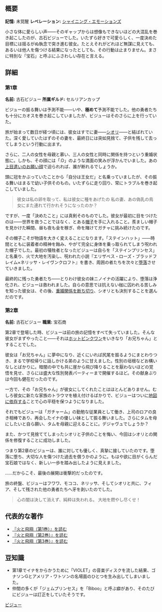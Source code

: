 <!-- title: 古石ビジュー -->
<!-- quote: ウッデンショベル。 -->
<!-- chapters: -1 -->
<!-- images: (ビジュー 第1章プロフィール), (レベレーションを掲げるビジュー), (岩の仲間を失って嘆くビジュー), (ビジュー 第2章プロフィール), (フィアに牙を剥くビジュー) -->
<!-- model: false -->

## 概要

**記憶:** 未覚醒
**レベレーション:** [シャイニング・エモーションズ](#entry:shining-emotions-entry)

小さな体に愛らしい声――そのギャップからは想像もできないほどの大混乱を巻き起こしたのが、古石ビジューでした。いたずら好きで可愛らしく、一度決めた目標には揺るがぬ執念で突き進む彼女。たとえそれがどれほど無謀に見えても、あるいは他人を傷つける結果になったとしても、その行動は止まりません。まさに特別な「宝石」と呼ぶにふさわしい存在と言える。

## 詳細

### 第1章

**名前:** 古石ビジュー
**所属ギルド:** セルリアンカップ

ビジューの振る舞いは予測不能――いや、**極めて**予測不能でした。他の勇者たちも十分にカオスを巻き起こしていましたが、ビジューはそのさらに上を行っていた。

旅が始まって数日が経つ頃には、彼女はすでに妻――[シオリ](#entry:shiori-entry)――と結ばれていた。深く愛していたはずのその妻を、最終日には突如見捨て、子供を残して去ってしまうという行動に出ます。

さらに、二人の女性を母親と慕い、三人の女性と同時に関係を持つという重婚状態に。しかも、その顔には「:D」のような満面の笑みが浮かんでいました。あの[上目遣いのお願い顔](https://www.youtube.com/live/oVguNTPnDww?feature=shared&t=1902)で迫られれば、誰が断れるでしょうか。

頭に冠をかぶっていたことから「自分は王女だ」と名乗っていましたが、その振る舞いはまるで幼い子供そのもの。いたずらに走り回り、常にトラブルを巻き起こしていました。

> 彼女は私の卵を取って、私は彼女に種をあげたの
> 私の妻、あの偽乳の鳥女にまた連れて行かれそうになったのか？

ですが、一度「決めたこと」には真剣そのものでした。彼女が最初に目をつけたのは――世界を救うことではなく、とある[帽子](https://www.youtube.com/live/Tl6rUzJyc_0?t=22515)を手に入れること。羨ましい帽子を見かけた瞬間、昼も夜も金を稼ぎ、命を賭けてガチャに挑み続けたのです。

その帽子こそが物語を大きく変えることになります。「ステインハット」――時間とともに装着者の精神を蝕み、やがて完全に身体を乗っ取られてしまう呪われた帽子でした。最初の犠牲者となったビジューは自らを「ステインプリンセス」と名乗り、火で大地を汚染し、呪われた小説『エリザベス・ローズ・ブラッドフレイム×ネリッサ・レイヴンクロフト』を書き、周囲の者たちを次々と[堕落](#entry:the-corruption-entry)させていきました。

最終的に残った勇者たち――とりわけ彼女の妹ニノイナの活躍により、堕落は浄化され、ビジューは救われました。自らの意思では抗えない枷に囚われる苦しみを知った彼女は、その後、[重婚関係を断ち切り](https://www.youtube.com/live/u3MQlnSHfhA?feature=shared&t=13345)、シオリとも決別することを選んだのです。

### 第2章

**名前:** 古石ビジュー
**職業:** 宝石商

第2章で登場した時、ビジューは前の旅の記憶をすべて失っていました。そんな彼女がまずやったこと――それは[ホットピンクワン](#entry:irys-entry)をいきなり「お兄ちゃん」とすることでした。

彼女は「お兄ちゃん」に夢中になり、近くにいれば尻尾を振るようにまとわりつき、まるで学校帰りに話しかける弟のように甘えました。性別の垣根などお構いなしとばかりに。暗闇の中でも共に崖から飛び降りることを厭わないほどの覚悟を見せ、さらには盛大な性別発表パーティーまで開催するほど。その献身ぶりは今回も健在だったのです。

一方で、その「お兄ちゃん」が彼女にしてくれたことはほとんどありません。むしろ彼女に新たな家族のトラウマを植え付けるばかりで、ビジューはついに[地図に依存する](https://www.youtube.com/live/4_zJe0t0558?si=fuv5o4ggw4tby11g&t=13403)ことで心の平穏を保つようになりました。

それでもビジューは「ガチャーム」の勤勉な従業員として働き、上司のロアの良き相棒であり、再会したイナの優しい妹として振る舞いました。さらにタムを母にしたいと自ら願い、タムを母親に迎えることに。デジャヴュでしょうか？

また、かつて見捨ててしまったシオリと子供のことを悔い、今回はシオリとの関係を修復することに成功しました。

つまり第2章のビジューは、誰に対しても優しく、真摯に接していたのです。堕落に堕ち、大切な人を傷つけた過去を償うかのように。もはや欲に目がくらんだ宝石娘ではなく、新しい一歩を踏み出したように見えました。

……だからこそ、最後の展開は衝撃的だったのです。

旅の終盤、ビジューはフワワ、モココ、ネリッサ、そしてシオリと共に、フィア、そして残された他の勇者たちへ牙を剥いたのでした。

> 心の闇は決して消えず、純粋は失われる。
> 大地を燃やし尽くせ！

## 代表的な著作

- [『火と飛翔（第1巻）』を読む](#text:fire-and-flight-1)
- [『火と飛翔（第2巻）』を読む](#text:fire-and-flight-2)
- [『火と飛翔（第3巻）』を読む](#text:fire-and-flight-3)

## 豆知識

- 第1章でイナをからかうために「VIOLET」の音楽ディスクを流した結果、ゴナソンGとアメリア・ワトソンの名場面のひとつを生み出してしまいました。
- 仲間の多くが「ジェムプリンセス」を「Biboo」と呼ぶ癖があり、そのたびにビジューは訂正をしていたそうです。

[ビジュー](#easter:easter-bijou)
